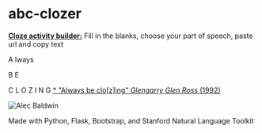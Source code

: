 # abc-clozer
[**Cloze activity builder:**](https://fierce-earth-75583.herokuapp.com/) Fill in the blanks, choose your part of speech, paste url and copy text

A lways<br/>

B E<br/>

C L O Z I N G   [* "Always be clo[z]ing" *Glengarry Glen Ross* (1992)](https://www.youtube.com/watch?v=Yz246_Pjjkc)<br/>


![Alec Baldwin](https://gifimage.net/wp-content/uploads/2017/09/always-be-closing-gif-9.gif)<br/>

Made with Python, Flask, Bootstrap, and Stanford Natural Language Toolkit
